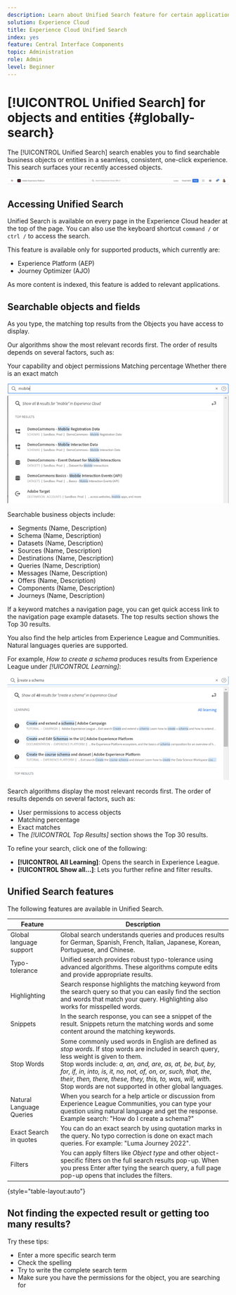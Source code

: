 ```yaml
---
description: Learn about Unified Search feature for certain applications in Experience Cloud.
solution: Experience Cloud
title: Experience Cloud Unified Search 
index: yes
feature: Central Interface Components
topic: Administration
role: Admin
level: Beginner
---
```


# [!UICONTROL Unified Search] for objects and entities {#globally-search}

The [!UICONTROL Unified Search] search enables you to find searchable business objects or entities in a seamless, consistent, one-click experience. This search surfaces your recently accessed objects.

![Globally search for objects and entities](assets/platform-search.png)

## Accessing Unified Search

Unified Search is available on every page in the Experience Cloud header at the top of the page. You can also use the keyboard shortcut `command /` or `ctrl /` to access the search.

This feature is available only for supported products, which currently are:

* Experience Platform (AEP)
* Journey Optimizer (AJO)

As more content is indexed, this feature is added to relevant applications.

## Searchable objects and fields

As you type, the matching top results from the Objects you have access to display.

Our algorithms show the most relevant records first. The order of results depends on several factors, such as:

Your capability and object permissions
Matching percentage
Whether there is an exact match

![Unified Search in Experience Cloud](assets/unified-search-results.png)

Searchable business objects include:

* Segments (Name, Description)
* Schema (Name, Description)
* Datasets (Name, Description)
* Sources (Name, Description)
* Destinations (Name, Description)
* Queries (Name, Description)
* Messages (Name, Description)
* Offers (Name, Description)
* Components (Name, Description)
* Journeys (Name, Description)

If a keyword matches a navigation page, you can get quick access link to the navigation page example datasets. The top results section shows the Top 30 results.

You also find the help articles from Experience League and Communities. Natural languages queries are supported. 

For example, _How to create a schema_ produces results from Experience League under _[!UICONTROL Learning]_:

![Unified Search in Experience Cloud Help](assets/unified-search-learning.png)

Search algorithms display the most relevant records first. The order of results depends on several factors, such as:

* User permissions to access objects
* Matching percentage
* Exact matches
* The _[!UICONTROL Top Results]_ section shows the Top 30 results. 

To refine your search, click one of the following:

* **[!UICONTROL All Learning]**: Opens the search in Experience League.
* **[!UICONTROL Show all...]**: Lets you further refine and filter results.

## Unified Search features

The following features are available in Unified Search.

| Feature | Description |
| ------- | ------- |
| Global language support | Global search understands queries and produces results for German, Spanish, French, Italian, Japanese, Korean, Portuguese, and Chinese. |
| Typo-tolerance | Unified search provides robust typo-tolerance using advanced algorithms. These algorithms compute edits and provide appropriate results. |
|Highlighting | Search response highlights the matching keyword from the search query so that you can easily find the section and words that match your query. Highlighting also works for misspelled words.|
| Snippets | In the search response, you can see a snippet of the result. Snippets return the matching words and some content around the matching keywords. |
| Stop Words | Some commonly used words in English are defined as _stop words_. If stop words are included in search query, less weight is given to them. <br>Stop words include: _a, an, and, are, as, at, be, but, by, for, if, in, into, is, it, no, not, of, on, or, such, that, the, their, then, there, these, they, this, to, was, will, with_. <br>Stop words are not supported in other global languages. |
| Natural Language Queries | When you search for a help article or discussion from Experience League Communities, you can type your question using natural language and get the response. Example search: "How do I create a schema?" |
| Exact Search in quotes | You can do an exact search by using quotation marks in the query. No typo correction is done on exact mach queries. For example: "Luma Journey 2022". |
| Filters | You can apply filters like _Object type_ and other object-specific filters on the full search results pop-up. When you press Enter after tying the search query, a full page pop-up opens that includes the filters.|

{style="table-layout:auto"}

## Not finding the expected result or getting too many results?

Try these tips:

* Enter a more specific search term
* Check the spelling
* Try to write the complete search term
* Make sure you have the permissions for the object, you are searching for











